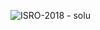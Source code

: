 ![ISRO-2018 - solu](https://user-images.githubusercontent.com/37560890/169654768-b39cb45e-fca0-49ad-b456-eace735dc900.png)
